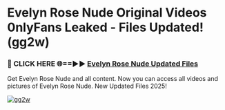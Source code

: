 # Evelyn Rose Nude Original Videos 0nlyFans Leaked - Files Updated! (gg2w)

<h3>🔴 CLICK HERE 🌐==►► <a href="https://tinyurl.com/52m3yx9h" rel="nofollow">Evelyn Rose Nude Updated Files</a></h3>

Get Evelyn Rose Nude and all content. Now you can access all videos and pictures of Evelyn Rose Nude. New Updated Files 2025!

[![gg2w](https://i.imgur.com/TnHtlc8.gif)](https://tinyurl.com/52m3yx9h)
